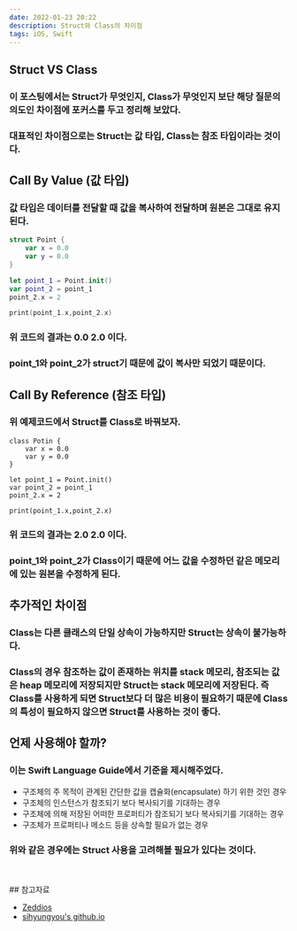 ```yaml
---
date: 2022-01-23 20:22
description: Struct와 Class의 차이점
tags: iOS, Swift
---
```


## Struct VS Class
### 이 포스팅에서는 <b class="heavy">Struct</b>가 무엇인지, <b class="heavy">Class</b>가 무엇인지 보단 해당 질문의 의도인 차이점에 포커스를 두고 정리해 보았다.
### 대표적인 차이점으로는 <b class="heavy">Struct</b>는 <b class="bold">값 타입</b>, <b class="heavy">Class</b>는 <b class="bold">참조 타입</b>이라는 것이다.

## Call By Value (값 타입)
### 값 타입은 데이터를 전달할 때 값을 복사하여 전달하며 원본은 그대로 유지된다.

```swift
struct Point {
    var x = 0.0
    var y = 0.0
}

let point_1 = Point.init()
var point_2 = point_1
point_2.x = 2

print(point_1.x,point_2.x)
```

### 위 코드의 결과는 <b class="bold">0.0 2.0</b> 이다.
### point_1와 point_2가 struct기 때문에 값이 복사만 되었기 때문이다.

## Call By Reference (참조 타입)
### 위 예제코드에서 <b class="heavy">Struct</b>를 <b class="heavy">Class</b>로 바꿔보자.
```
class Potin {
    var x = 0.0
    var y = 0.0
}

let point_1 = Point.init()
var point_2 = point_1
point_2.x = 2

print(point_1.x,point_2.x)
```

### 위 코드의 결과는 <b class="bold">2.0 2.0</b> 이다.
### point_1와 point_2가 <b class="heavy">Class</b>이기 때문에 어느 값을 수정하던 같은 메모리에 있는 원본을 수정하게 된다.

## 추가적인 차이점
### <b class="heavy">Class</b>는 다른 클래스의 단일 상속이 가능하지만 <b class="heavy">Struct</b>는 상속이 불가능하다.
### Class의 경우 참조하는 값이 존재하는 위치를 <b class="heavy">stack 메모리</b>, 참조되는 값은 <b class="heavy">heap 메모리</b>에 저장되지만 Struct는 <b class="heavy">stack 메모리</b>에 저장된다. 즉 Class를 사용하게 되면 Struct보다 더 많은 비용이 필요하기 때문에 Class의 특성이 필요하지 않으면 Struct를 사용하는 것이 좋다.

## 언제 사용해야 할까?
### 이는 Swift Language Guide에서 기준을 제시해주었다.
- 구조체의 주 목적이 관계된 간단한 값을 캡슐화(encapsulate) 하기 위한 것인 경우
- 구조체의 인스턴스가 참조되기 보다 복사되기를 기대하는 경우
- 구조체에 의해 저장된 어떠한 프로퍼티가 참조되기 보다 복사되기를 기대하는 경우
- 구조체가 프로퍼티나 메소드 등을 상속할 필요가 없는 경우

### 위와 같은 경우에는 Struct 사용을 고려해볼 필요가 있다는 것이다.
<br/>
<br/>
## 참고자료
<ul>
<li>
    <a href="https://zeddios.tistory.com/15?category=685736">Zeddios</a>
</li>
<li>
    <a href="https://sihyungyou.github.io/iOS-class-struct-enum/">sihyungyou's github.io</a>
</li>
</ul>
